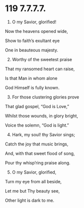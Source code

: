 # 119 7.7.7.7.

1.  O my Savior, glorified!

Now the heavens opened wide,

Show to faith’s exultant eye

One in beauteous majesty.

2.  Worthy of the sweetest praise

That my ransomed heart can raise,

Is that Man in whom alone

God Himself is fully known.

3.  For those clustering glories prove

That glad gospel, “God is Love,”

Whilst those wounds, in glory bright,

Voice the solemn, “God is light.”

4.  Hark, my soul! thy Savior sings;

Catch the joy that music brings,

And, with that sweet flood of song,

Pour thy whisp’ring praise along.

5.  O my Savior, glorified,

Turn my eye from all beside,

Let me but Thy beauty see,

Other light is dark to me.

